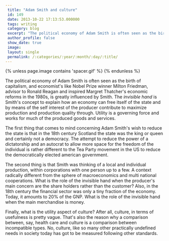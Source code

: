 ```yaml
---
 title: "Adam Smith and culture"
 id: 149
 date: 2013-10-22 17:13:53.000000
 tags: writing
 category: blog
 excerpt: "The political economy of Adam Smith is often seen as the birth of capitalism, and economist's like Nobel Prize winner Milton Friedman, advisor to Ronald Reagan and inspired Margret Thatcher's economic..."
 author_profile: false
 show_date: true
 image: 
 layout: single
 permalink: /:categories/:year/:month/:day/:title/
---
```

{% unless page.image contains 'spacer.gif' %}
{% endunless %}

The political economy of Adam Smith is often seen as the birth of capitalism, and economist's like Nobel Prize winner Milton Friedman, advisor to Ronald Reagan and inspired Margret Thatcher's economic reforms in the 1980s, is greatly influenced by Smith. The <em>invisible hand</em> is Smith's concept to explain how an economy can free itself of the state and by means of the self interest of the producer contribute to maximize production and production quality through. Utility is a governing force and works for much of the produced goods and services.

The first thing that comes to mind concerning Adam Smith's wish to reduce the state is that in the 18th century Scotland the state was the king or queen and certainly not a democracy. The attempt to reduce the power of a dictatorship and an autocrat to allow more space for the freedom of the individual is rather different to the Tea Party movement in the US to reduce the democratically elected american government.

The second thing is that Smith was thinking of a local and individual production, within corporations with one person up to a few. A context radically different from the sphere of macroeconomics and multi national cooperations. What is the role of the invisible hand when the producer's main concern are the share holders rather than the customer? Also, in the 18th century the financial sector was only a tiny fraction of the economy. Today, it amounts to 20% of the GNP. What is the role of the invisible hand when the main merchandise is money.

Finally, what is the utility aspect of culture? After all, culture, in terms of usefulness is pretty vague. That's also the reason why a comparison between, say, health care and culture is a comparison between incompatible types. No, culture, like so many other practically undefined needs in society today has got to be measured following other standards.
